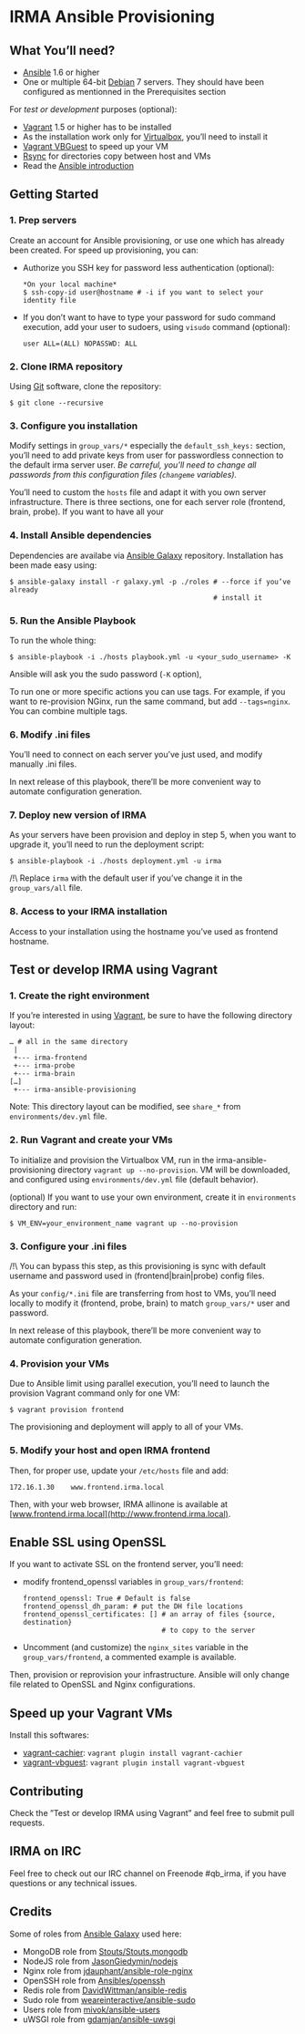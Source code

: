 IRMA Ansible Provisioning
=========================


What You’ll need?
-----------------

- [Ansible](http://www.ansible.com) 1.6 or higher
- One or multiple 64-bit [Debian](https://www.debian.org) 7 servers. They should
  have been configured as mentionned in the Prerequisites section

For *test or development* purposes (optional):

- [Vagrant](http://www.vagrantup.com/) 1.5 or higher has to be installed
- As the installation work only for [Virtualbox](https://www.virtualbox.org/),
  you’ll need to install it
- [Vagrant VBGuest](https://github.com/dotless-de/vagrant-vbguest) to speed up
  your VM
- [Rsync](https://rsync.samba.org/) for directories copy between host and VMs
- Read the [Ansible introduction](http://docs.ansible.com/intro.html)


Getting Started
---------------

### 1. Prep servers

Create an account for Ansible provisioning, or use one which has already been
created. For speed up provisioning, you can:

- Authorize you SSH key for password less authentication (optional):

  ```
  *On your local machine*
  $ ssh-copy-id user@hostname # -i if you want to select your identity file
  ```

- If you don’t want to have to type your password for sudo command execution,
  add your user to sudoers, using `visudo` command (optional):

  ```
  user ALL=(ALL) NOPASSWD: ALL
  ```


### 2. Clone IRMA repository

Using [Git](http://git-scm.com/) software, clone the repository:
```
$ git clone --recursive
```


### 3. Configure you installation

Modify settings in `group_vars/*` especially the `default_ssh_keys:` section,
you’ll need to add private keys from user for passwordless connection to the
default irma server user. *Be carreful, you’ll need to change all passwords from
this configuration files (`changeme` variables).*

You’ll need to custom the `hosts` file and adapt it with you own server
infrastructure. There is three sections, one for each server role (frontend,
brain, probe). If you want to have all your


### 4. Install Ansible dependencies

Dependencies are availabe via [Ansible Galaxy](https://galaxy.ansible.com/)
repository. Installation has been made easy using:

```
$ ansible-galaxy install -r galaxy.yml -p ./roles # --force if you’ve already
                                                  # install it
```


### 5. Run the Ansible Playbook

To run the whole thing:
```
$ ansible-playbook -i ./hosts playbook.yml -u <your_sudo_username> -K
```
Ansible will ask you the sudo password (`-K` option),

To run one or more specific actions you can use tags. For example, if you want
to re-provision NGinx, run the same command, but add `--tags=nginx`. You can
combine multiple tags.


### 6. Modify .ini files

You’ll need to connect on each server you’ve just used, and modify manually .ini
files.

In next release of this playbook, there’ll be more convenient way to automate
configuration generation.


### 7. Deploy new version of IRMA

As your servers have been provision and deploy in step 5, when you want to upgrade
it, you’ll need to run the deployment script:
```
$ ansible-playbook -i ./hosts deployment.yml -u irma
```

/!\ Replace `irma` with the default user if you’ve change it in the
`group_vars/all` file.


### 8. Access to your IRMA installation

Access to your installation using the hostname you’ve used as frontend hostname.


Test or develop IRMA using Vagrant
----------------------------------

### 1. Create the right environment

If you’re interested in using [Vagrant](http://vagrantup.com), be sure to have
the following directory layout:

```
… # all in the same directory
 |
 +--- irma-frontend
 +--- irma-probe
 +--- irma-brain
[…]
 +--- irma-ansible-provisioning
```

Note: This directory layout can be modified, see `share_*` from
`environments/dev.yml` file.


### 2. Run Vagrant and create your VMs

To initialize and provision the Virtualbox VM, run in the
irma-ansible-provisioning directory `vagrant up --no-provision`. VM will be
downloaded, and configured using `environments/dev.yml` file (default behavior).

(optional) If you want to use your own environment, create it in `environments`
directory and run:
```
$ VM_ENV=your_environment_name vagrant up --no-provision
```

### 3. Configure your .ini files

/!\ You can bypass this step, as this provisioning is sync with default username
and password used in (frontend|brain|probe) config files.

As your `config/*.ini` file are transferring from host to VMs, you’ll need
locally to modify it (frontend, probe, brain) to match `group_vars/*` user and
password.

In next release of this playbook, there’ll be more convenient way to automate
configuration generation.


### 4. Provision your VMs

Due to Ansible limit using parallel execution, you’ll need to launch the
provision Vagrant command only for one VM:
```
$ vagrant provision frontend
```

The provisioning and deployment will apply to all of your VMs.


### 5. Modify your host and open IRMA frontend

Then, for proper use, update your `/etc/hosts` file and add:
```
172.16.1.30    www.frontend.irma.local
```

Then, with your web browser, IRMA allinone is available at
[www.frontend.irma.local](http://www.frontend.irma.local).


Enable SSL using OpenSSL
------------------------

If you want to activate SSL on the frontend server, you’ll need:

- modify frontend_openssl variables in `group_vars/frontend`:

  ```
  frontend_openssl: True # Default is false
  frontend_openssl_dh_param: # put the DH file locations
  frontend_openssl_certificates: [] # an array of files {source, destination}
                                    # to copy to the server
  ```

- Uncomment (and customize) the `nginx_sites` variable in the
  `group_vars/frontend`, a commented example is available.

Then, provision or reprovision your infrastructure. Ansible will only change
file related to OpenSSL and Nginx configurations.


Speed up your Vagrant VMs
-------------------------

Install this softwares:
- [vagrant-cachier](https://github.com/fgrehm/vagrant-cachier): `vagrant plugin
  install vagrant-cachier`
- [vagrant-vbguest](https://github.com/dotless-de/vagrant-vbguest): `vagrant plugin
  install vagrant-vbguest`


Contributing
------------

Check the ”Test or develop IRMA using Vagrant” and feel free to submit pull
requests.


IRMA on IRC
-----------

Feel free to check out our IRC channel on Freenode #qb_irma, if you have
questions or any technical issues.


Credits
-------

Some of roles from [Ansible Galaxy](https://galaxy.ansible.com/) used here:
- MongoDB role from [Stouts/Stouts.mongodb](https://github.com/Stouts/Stouts.mongodb)
- NodeJS role from [JasonGiedymin/nodejs](https://github.com/AnsibleShipyard/ansible-nodejs)
- Nginx role from [jdauphant/ansible-role-nginx](https://github.com/jdauphant/ansible-role-nginx)
- OpenSSH role from [Ansibles/openssh](https://github.com/Ansibles/openssh)
- Redis role from [DavidWittman/ansible-redis](https://github.com/DavidWittman/ansible-redis)
- Sudo role from [weareinteractive/ansible-sudo](https://github.com/weareinteractive/ansible-sudo)
- Users role from [mivok/ansible-users](https://github.com/mivok/ansible-users)
- uWSGI role from [gdamjan/ansible-uwsgi](https://github.com/gdamjan/ansible-uwsgi)
